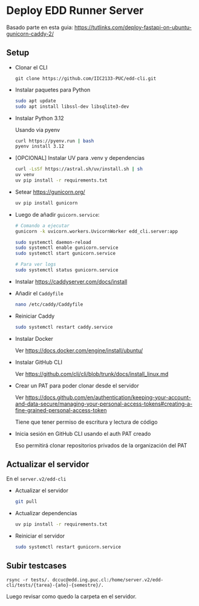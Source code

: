 # Deploy EDD Runner Server

Basado parte en esta guia: https://tutlinks.com/deploy-fastapi-on-ubuntu-gunicorn-caddy-2/

## Setup

- Clonar el CLI

  ```
  git clone https://github.com/IIC2133-PUC/edd-cli.git
  ```

- Instalar paquetes para Python

  ```sh
  sudo apt update
  sudo apt install libssl-dev libsqlite3-dev
  ```

- Instalar Python 3.12

  Usando via pyenv

  ```sh
  curl https://pyenv.run | bash
  pyenv install 3.12
  ```

- [OPCIONAL] Instalar UV para .venv y dependencias

  ```sh
  curl -LsSf https://astral.sh/uv/install.sh | sh
  uv venv
  uv pip install -r requirements.txt
  ```

- Setear https://gunicorn.org/

  ```sh
  uv pip install gunicorn
  ```

- Luego de añadir `guicorn.service`:

  ```sh
  # Comando a ejecutar
  gunicorn -k uvicorn.workers.UvicornWorker edd_cli.server:app
  ```

  ```sh
  sudo systemctl daemon-reload
  sudo systemctl enable gunicorn.service
  sudo systemctl start gunicorn.service

  # Para ver logs
  sudo systemctl status gunicorn.service
  ```

- Instalar
  https://caddyserver.com/docs/install

- Añadir el `Caddyfile`

  ```sh
  nano /etc/caddy/Caddyfile
  ```

- Reiniciar Caddy

  ```sh
  sudo systemctl restart caddy.service
  ```

- Instalar Docker

  Ver https://docs.docker.com/engine/install/ubuntu/

- Instalar GitHub CLI

  Ver https://github.com/cli/cli/blob/trunk/docs/install_linux.md

- Crear un PAT para poder clonar desde el servidor

  Ver https://docs.github.com/en/authentication/keeping-your-account-and-data-secure/managing-your-personal-access-tokens#creating-a-fine-grained-personal-access-token

  Tiene que tener permiso de escritura y lectura de código

- Inicia sesión en GitHub CLI usando el auth PAT creado

  Eso permitirá clonar repositorios privados de la organización del PAT

## Actualizar el servidor

En el `server.v2/edd-cli`

- Actualizar el servidor

  ```sh
  git pull
  ```

- Actualizar dependencias

  ```sh
  uv pip install -r requirements.txt
  ```

- Reiniciar el servidor

  ```sh
  sudo systemctl restart gunicorn.service
  ```

## Subir testcases

```
rsync -r tests/. dccuc@edd.ing.puc.cl:/home/server.v2/edd-cli/tests/{tarea}-{año}-{semestre}/.
```

Luego revisar como quedo la carpeta en el servidor.
